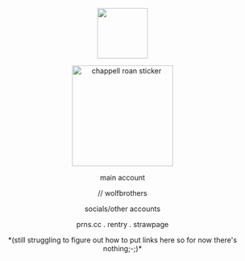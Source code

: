 <p align="center">
    <img width="100" src="https://komarev.com/ghpvc/?username=chappell-roan&hi=PROFILE+VIEWS" alt="">
</p>
<p align="center">
    <img width="200" src="https://github.com/user-attachments/assets/30b550f5-2e83-4dba-80aa-7f7748fa4e31" alt="chappell roan sticker">
</p>
<p align="center">
main account
</p>
<p align="center">
// wolfbrothers
</p>


<p align="center">
socials/other accounts
</p>
<p align="center">
 prns.cc . rentry . strawpage
</p>
<p align="center">
*(still struggling to figure out how to put links here so for now there's nothing;-;)*
</p>

